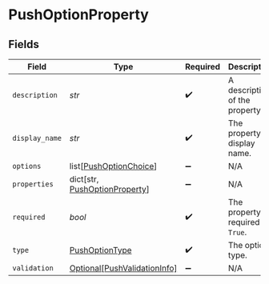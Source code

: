 # PushOptionProperty


## Fields

| Field                                                                      | Type                                                                       | Required                                                                   | Description                                                                |
| -------------------------------------------------------------------------- | -------------------------------------------------------------------------- | -------------------------------------------------------------------------- | -------------------------------------------------------------------------- |
| `description`                                                              | *str*                                                                      | :heavy_check_mark:                                                         | A description of the property.                                             |
| `display_name`                                                             | *str*                                                                      | :heavy_check_mark:                                                         | The property's display name.                                               |
| `options`                                                                  | list[[PushOptionChoice](../../models/shared/pushoptionchoice.md)]          | :heavy_minus_sign:                                                         | N/A                                                                        |
| `properties`                                                               | dict[str, [PushOptionProperty](../../models/shared/pushoptionproperty.md)] | :heavy_minus_sign:                                                         | N/A                                                                        |
| `required`                                                                 | *bool*                                                                     | :heavy_check_mark:                                                         | The property is required if `True`.                                        |
| `type`                                                                     | [PushOptionType](../../models/shared/pushoptiontype.md)                    | :heavy_check_mark:                                                         | The option type.                                                           |
| `validation`                                                               | [Optional[PushValidationInfo]](../../models/shared/pushvalidationinfo.md)  | :heavy_minus_sign:                                                         | N/A                                                                        |
